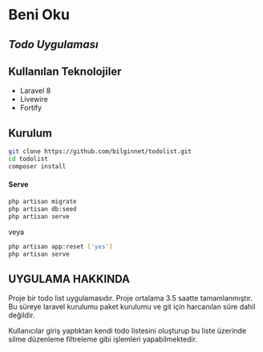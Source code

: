 # Beni Oku
## _Todo Uygulaması_


## Kullanılan Teknolojiler
- Laravel 8
- Livewire
- Fortify

## Kurulum

```sh
git clone https://github.com/bilginnet/todolist.git
cd todolist
composer install
```

#### Serve
```sh
php artisan migrate
php artisan db:seed
php artisan serve
```
veya
```sh
php artisan app:reset ['yes']
php artisan serve
```

## UYGULAMA HAKKINDA

Proje bir todo list uygulamasıdır. Proje ortalama 3.5 saatte tamamlanmıştır. Bu süreye laravel kurulumu paket kurulumu ve git için harcanılan süre dahil değildir.

Kullanıcılar giriş yaptıktan kendi todo listesini oluşturup bu liste üzerinde silme düzenleme filtreleme gibi işlemleri yapabilmektedir.


